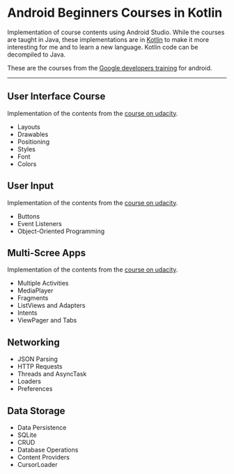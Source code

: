 # Android Beginners Courses in Kotlin
Implementation of course contents using Android Studio. While the courses are taught in Java, these implementations are in [Kotlin](https://kotlinlang.org/docs/reference/android-overview.html) to make it more interesting for me and to learn a new language. Kotlin code can be decompiled to Java.

These are the courses from the [Google developers training](https://developers.google.com/training/android/) for android.

---
## User Interface Course
Implementation of the contents from the [course on udacity](https://www.udacity.com/course/android-basics-user-interface--ud834).

* Layouts
* Drawables
* Positioning
* Styles
* Font
* Colors

## User Input
Implementation of the contents from the [course on udacity](https://www.udacity.com/course/android-basics-user-input--ud836).

* Buttons
* Event Listeners
* Object-Oriented Programming

## Multi-Scree Apps
Implementation of the contents from the [course on udacity](https://www.udacity.com/course/android-basics-multiscreen-apps--ud839).

* Multiple Activities
* MediaPlayer
* Fragments
* ListViews and Adapters
* Intents
* ViewPager and Tabs

## Networking
* JSON Parsing
* HTTP Requests
* Threads and AsyncTask
* Loaders
* Preferences

## Data Storage
* Data Persistence
* SQLite
* CRUD
* Database Operations
* Content Providers
* CursorLoader


